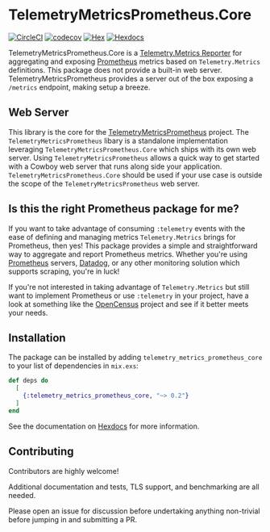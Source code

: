 # TelemetryMetricsPrometheus.Core

[![CircleCI](https://circleci.com/gh/bryannaegele/telemetry_metrics_prometheus_core/tree/master.svg?style=svg)](https://circleci.com/gh/bryannaegele/telemetry_metrics_prometheus_core/tree/master) [![codecov](https://codecov.io/gh/bryannaegele/telemetry_metrics_prometheus_core/branch/master/graph/badge.svg?token=ZukGAUDLwH)](https://codecov.io/gh/bryannaegele/telemetry_metrics_prometheus_core) [![Hex](https://img.shields.io/hexpm/v/telemetry_metrics_prometheus_core.svg)](https://hex.pm/packages/telemetry_metrics_prometheus_core) [![Hexdocs](https://img.shields.io/badge/hex-docs-blue.svg?style=flat)](https://hexdocs.pm/telemetry_metrics_prometheus_core/overview.html)

TelemetryMetricsPrometheus.Core is a [Telemetry.Metrics Reporter](https://hexdocs.pm/telemetry_metrics/overview.html#reporters) for aggregating and exposing [Prometheus](https://prometheus.io) metrics based on `Telemetry.Metrics` definitions. This package does not provide a built-in web server. TelemetryMetricsPrometheus provides a server out of the box exposing a `/metrics` endpoint, making setup a breeze.

## Web Server

 This library is the core for the [TelemetryMetricsPrometheus](https://github.com/bryannaegele/telemetry_metrics_prometheus) project. The `TelemetryMetricsPrometheus` libary is a standalone implementation leveraging `TelemetryMetricsPrometheus.Core` which ships with its own web server. Using `TelemetryMetricsPrometheus` allows a quick way to get started with a Cowboy web server that runs along side your application. `TelemetryMetricsPrometheus.Core` should be used if your use case is outside the scope of the `TelemetryMetricsPrometheus` web server.

## Is this the right Prometheus package for me?

If you want to take advantage of consuming `:telemetry` events with the ease of 
defining and managing metrics `Telemetry.Metrics` brings for Prometheus, then yes! 
This package provides a simple and straightforward way to aggregate and report 
Prometheus metrics. Whether you're using [Prometheus](https://prometheus.io/docs/prometheus/latest/getting_started/) servers, [Datadog](https://docs.datadoghq.com/integrations/prometheus/), 
or any other monitoring solution which supports scraping, you're in luck!

If you're not interested in taking advantage of `Telemetry.Metrics` but still 
want to implement Prometheus or use `:telemetry` in your project, have a look at 
something like the [OpenCensus](https://github.com/opencensus-beam) project and 
see if it better meets your needs.

## Installation

The package can be installed by adding `telemetry_metrics_prometheus_core` to your 
list of dependencies in `mix.exs`:

```elixir
def deps do
  [
    {:telemetry_metrics_prometheus_core, "~> 0.2"}
  ]
end
```

See the documentation on [Hexdocs](https://hexdocs.pm/telemetry_metrics_prometheus_core) for more information.


## Contributing

Contributors are highly welcome! 

Additional documentation and tests, TLS support, and benchmarking are all needed. 

Please open an issue for discussion before undertaking anything non-trivial before
jumping in and submitting a PR.

